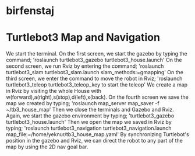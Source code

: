 # birfenstaj
# Turtlebot3 Map and Navigation
We start the terminal. On the first screen, we start the gazebo by typing the command;
'roslaunch turtlebot3_gazebo turtlebot3_house.launch'
On the second screen, we run Rviz by entering the command;
'roslaunch turtlebot3_slam turtlebot3_slam.launch slam_methods:=gmapping'
On the third screen, we enter the command to move the robot in Rviz;
'roslaunch turtlebot3_teleop turtlebot3_teleop_key to start the teleop'
We create a map in Rviz by visiting the whole House with w(forward),a(right),s(stop),d(left),x(back).
On the fourth screen we save the map we created by typing;
'roslaunch map_server map_saver -f ~/tb3_house_map' 
Then we close the terminals and Gazebo and Rviz. 
Again, we start the gazebo environment by typing;
'turtlebot3_gazebo turtlebot3_house.launch'
Then we open the map we saved in Rviz by typing;
'roslaunch turtlebot3_navigation turtlebot3_navigation.launch map_file:=/home/yeknur/tb3_house_map.yaml'
By synchronizing Turtlebot's position in the gazebo and Rviz, we can direct the robot to any part of the map by using the 2D nav goal bar.
